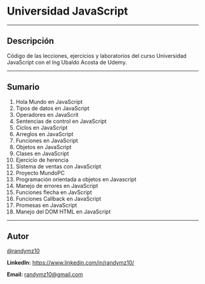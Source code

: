 # Universidad JavaScript
---
## Descripción
Código de las lecciones, ejercicios y laboratorios del curso Universidad JavaScript con el Ing Ubaldo Acosta de Udemy.

---
## Sumario

1. Hola Mundo en JavaScript
2. Tipos de datos en JavaScript
3. Operadores en JavaScrit
4. Sentencias de control en JavaScript
5. Ciclos en JavaScript
6. Arreglos en JavaScript
7. Funciones en JavaScript
8. Objetos en JavaScript
9. Clases en JavaScript
10. Ejercicio de herencia
11. Sistema de ventas con JavaScript
12. Proyecto MundoPC
13. Programación orientada a objetos en Javascript
14. Manejo de errores en JavaScript
15. Funciones flecha en JavScript
16. Funciones Callback en JavaScript
17. Promesas en JavaScript
18. Manejo del DOM HTML en JavaScript

---
## Autor
[@randymz10](https://github.com/randymz10)

**LinkedIn:** https://www.linkedin.com/in/randymz10/

**Email:** randymz10@gmail.com